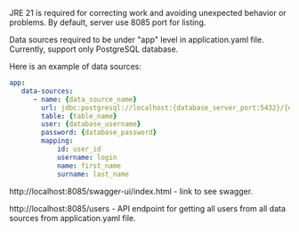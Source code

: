 JRE 21 is required for correcting work and avoiding unexpected behavior or problems. 
By default, server use 8085 port for listing.

Data sources required to be under "app" level in application.yaml file. Currently, support only PostgreSQL database.

Here is an example of data sources:

```yaml
app:
   data-sources:
      - name: {data_source_name}
        url: jdbc:postgresql://localhost:{database_server_port:5432}/{database_name}
        table: {table_name}
        user: {database_username}
        password: {database_password}
        mapping:
            id: user_id
            username: login
            name: first_name
            surname: last_name
```

http://localhost:8085/swagger-ui/index.html - link to see swagger.

http://localhost:8085/users - API endpoint for getting all users from all data sources from application.yaml file.
